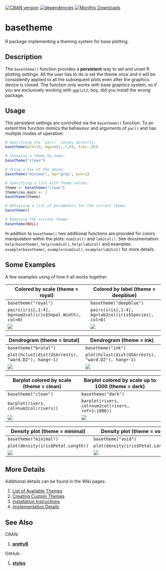 [![CRAN version](http://www.r-pkg.org/badges/version/basetheme)](https://cran.r-project.org/package=basetheme)
[![dependencies](https://tinyverse.netlify.com/badge/basetheme)](https://CRAN.R-project.org/package=basetheme)
[![Monthly Downloads](https://cranlogs.r-pkg.org/badges/basetheme)](https://cranlogs.r-pkg.org/badges/basetheme)

# basetheme #

R package implementing a theming system for base plotting.

## Description ##

The `basetheme()` function provides a **persistent** way to set and unset R plotting settings.
All the user has to do is set the theme once and it will be consistently applied to all the subsequent plots even after the graphics device is closed.
The function only works with base graphics system, so if you are exclusively working with `ggplot2`, boy, did you install the wrong package.

## Usage ##

The persistent settings are controlled via the `basetheme()` function.
To an extent this function mimics the behaviour and arguments of `par()` and has multiple modes of operation:

```r
# Specifying the `par()` values directly:
basetheme(pch=19, mgp=c(2,.7,0), tck=-.01)

# Choosing a theme by name:
basetheme("clean")

# Using a mix of the above:
basetheme("minimal", bg="grey", pch=1)

# Specifying a list with theme values:
theme <- basetheme("clean")
theme$cex.main <- 2
basetheme(theme)

# Obtaining a list of parameters for the current theme:
basetheme()

# Removing the current theme:
basetheme(NULL)
```

In addition to `basetheme()` two additional functions are provided for colors manipulation within the plots: `num2col()` and `lab2col()`.
See documentation: `help(basetheme)`, `help(num2col)`, `help(lab2col)` and examples: `example(basetheme)`, `example(num2col)`, `example(lab2col)` for more details.

## Some Examples ##

A few examples using of how it all works together.

| Colored by scale (theme = royal)                                       |  Colored by label (theme = deepblue)                                   |
|------------------------------------------------------------------------|------------------------------------------------------------------------|
| `basetheme("royal")`                                                   | `basetheme("deepblue")`                                                |
| `pairs(iris[,1:4], bg=num2col(iris$Sepal.Width), col=0)`               | `pairs(iris[,1:4], bg=lab2col(iris$Species), col=0)`                   |
| ![](http://karolis.koncevicius.lt/data/basetheme/examples/ex_1_1.png)  | ![](http://karolis.koncevicius.lt/data/basetheme/examples/ex_1_2.png)  |

| Dendrogram (theme = brutal)                                            |  Dendrogram (theme = ink)                                              |
|------------------------------------------------------------------------|------------------------------------------------------------------------|
| `basetheme("brutal")`                                                  | `basetheme("ink")`                                                     |
| `plot(hclust(dist(USArrests), "ward.D2"), hang=-1)`                    | `plot(hclust(dist(USArrests), "ward.D2"), hang=-1)`                    |
| ![](http://karolis.koncevicius.lt/data/basetheme/examples/ex_2_1.png)  | ![](http://karolis.koncevicius.lt/data/basetheme/examples/ex_2_2.png)  |

| Barplot colored by scale (theme = clean)                               |  Barplot colored by scale up to 1000 (theme = dark)                    |
|------------------------------------------------------------------------|------------------------------------------------------------------------|
| `basetheme("clean")`                                                   | `basetheme("dark")`                                                    |
| `barplot(rivers, col=num2col(rivers))`                                 | `barplot(rivers, col=num2col(rivers, ref=1:1000))`                     |
| ![](http://karolis.koncevicius.lt/data/basetheme/examples/ex_3_1.png)  | ![](http://karolis.koncevicius.lt/data/basetheme/examples/ex_3_2.png)  |

| Density plot (theme = minimal)                                         |  Density plot (theme = void)                                           |
|------------------------------------------------------------------------|------------------------------------------------------------------------|
| `basetheme("minimal")`                                                 | `basetheme("void")`                                                    |
| `plot(density(iris$Petal.Length))`                                     | `plot(density(iris$Petal.Length))`                                     |
| ![](http://karolis.koncevicius.lt/data/basetheme/examples/ex_4_1.png)  | ![](http://karolis.koncevicius.lt/data/basetheme/examples/ex_4_2.png)  |

## More Details ##

Additional details can be found in the Wiki pages:

1. [List of Available Themes](https://github.com/KKPMW/basetheme/wiki/Theme-List)
2. [Creating Custom Themes](https://github.com/KKPMW/basetheme/wiki/Creating-Themes)
3. [Installation Instructions](https://github.com/KKPMW/basetheme/wiki/Installation)
4. [Implementation Details](https://github.com/KKPMW/basetheme/wiki/Implementation-Details)

## See Also ##

CRAN:

1. [**prettyB**](https://github.com/jumpingrivers/prettyB)

GitHub:

1. [**styles**](https://github.com/leehazel/styles)


